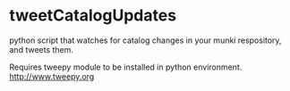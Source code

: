 tweetCatalogUpdates
===================

python script that watches for catalog changes in your munki respository, and tweets them.

Requires tweepy module to be installed in python environment.
http://www.tweepy.org
